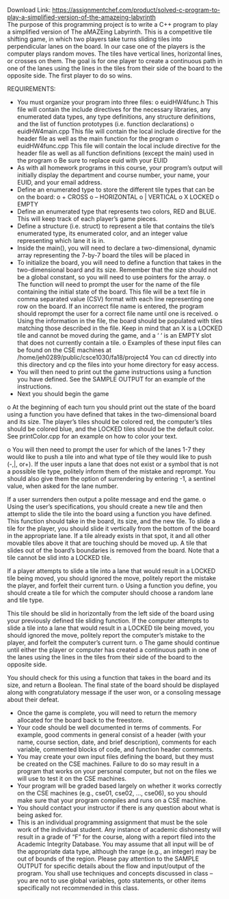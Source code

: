 Download Link: https://assignmentchef.com/product/solved-c-program-to-play-a-simplified-version-of-the-amazeing-labyrinth
<br>
The purpose of this programming project is to write a C++ program to play a simplified version of The aMAZEing Labyrinth. This is a competitive tile shifting game, in which two players take turns sliding tiles into perpendicular lanes on the board. In our case one of the players is the computer plays random moves. The tiles have vertical lines, horizontal lines, or crosses on them. The goal is for one player to create a continuous path in one of the lanes using the lines in the tiles from their side of the board to the opposite side. The first player to do so wins.

REQUIREMENTS:

<ul>

 <li>You must organize your program into three files: o euidHW4func.h This file will contain the include directives for the necessary libraries, any enumerated data types, any type definitions, any structure definitions, and the list of function prototypes (i.e. function declarations) o euidHW4main.cpp This file will contain the local include directive for the header file as well as the main function for the program o euidHW4func.cpp This file will contain the local include directive for the header file as well as all function definitions (except the main) used in the program o Be sure to replace euid with your EUID</li>

 <li>As with all homework programs in this course, your program’s output will initially display the department and course number, your name, your EUID, and your email address.</li>

 <li>Define an enumerated type to store the different tile types that can be on the board: o + CROSS o – HORIZONTAL o | VERTICAL o X LOCKED o EMPTY</li>

 <li>Define an enumerated type that represents two colors, RED and BLUE. This will keep track of each player’s game pieces.</li>

 <li>Define a structure (i.e. struct) to represent a tile that contains the tile’s enumerated type, its enumerated color, and an integer value representing which lane it is in.</li>

 <li>Inside the main(), you will need to declare a two-dimensional, dynamic array representing the 7-by-7 board the tiles will be placed in</li>

 <li>To initialize the board, you will need to define a function that takes in the two-dimensional board and its size. Remember that the size should not be a global constant, so you will need to use pointers for the array. o The function will need to prompt the user for the name of the file containing the initial state of the board. This file will be a text file in comma separated value (CSV) format with each line representing one row on the board. If an incorrect file name is entered, the program should reprompt the user for a correct file name until one is received. o Using the information in the file, the board should be populated with tiles matching those described in the file. Keep in mind that an X is a LOCKED tile and cannot be moved during the game, and a ‘ ‘ is an EMPTY slot that does not currently contain a tile. o Examples of these input files can be found on the CSE machines at /home/jeh0289/public/csce1030/fa18/project4 You can cd directly into this directory and cp the files into your home directory for easy access.</li>

 <li>You will then need to print out the game instructions using a function you have defined. See the SAMPLE OUTPUT for an example of the instructions.</li>

 <li>Next you should begin the game</li>

</ul>

o At the beginning of each turn you should print out the state of the board using a function you have defined that takes in the two-dimensional board and its size. The player’s tiles should be colored red, the computer’s tiles should be colored blue, and the LOCKED tiles should be the default color. See printColor.cpp for an example on how to color your text.

o You will then need to prompt the user for which of the lanes 1-7 they would like to push a tile into and what type of tile they would like to push (-,|, or+). If the user inputs a lane that does not exist or a symbol that is not a possible tile type, politely inform them of the mistake and reprompt. You should also give them the option of surrendering by entering -1, a sentinel value, when asked for the lane number.

If a user surrenders then output a polite message and end the game. o Using the user’s specifications, you should create a new tile and then attempt to slide the tile into the board using a function you have defined. This function should take in the board, its size, and the new tile. To slide a tile for the player, you should slide it vertically from the bottom of the board in the appropriate lane. If a tile already exists in that spot, it and all other movable tiles above it that are touching should be moved up. A tile that slides out of the board’s boundaries is removed from the board. Note that a tile cannot be slid into a LOCKED tile.

If a player attempts to slide a tile into a lane that would result in a LOCKED tile being moved, you should ignored the move, politely report the mistake the player, and forfeit their current turn. o Using a function you define, you should create a tile for which the computer should choose a random lane and tile type.

This tile should be slid in horizontally from the left side of the board using your previously defined tile sliding function. If the computer attempts to slide a tile into a lane that would result in a LOCKED tile being moved, you should ignored the move, politely report the computer’s mistake to the player, and forfeit the computer’s current turn. o The game should continue until either the player or computer has created a continuous path in one of the lanes using the lines in the tiles from their side of the board to the opposite side.

You should check for this using a function that takes in the board and its size, and return a Boolean. The final state of the board should be displayed along with congratulatory message if the user won, or a consoling message about their defeat.

<ul>

 <li>Once the game is complete, you will need to return the memory allocated for the board back to the freestore.</li>

 <li>Your code should be well documented in terms of comments. For example, good comments in general consist of a header (with your name, course section, date, and brief description), comments for each variable, commented blocks of code, and function header comments.</li>

 <li>You may create your own input files defining the board, but they must be created on the CSE machines. Failure to do so may result in a program that works on your personal computer, but not on the files we will use to test it on the CSE machines.</li>

 <li>Your program will be graded based largely on whether it works correctly on the CSE machines (e.g., cse01, cse02, …, cse06), so you should make sure that your program compiles and runs on a CSE machine.</li>

 <li>You should contact your instructor if there is any question about what is being asked for.</li>

 <li>This is an individual programming assignment that must be the sole work of the individual student. Any instance of academic dishonesty will result in a grade of “F” for the course, along with a report filed into the Academic Integrity Database. You may assume that all input will be of the appropriate data type, although the range (e.g., an integer) may be out of bounds of the region. Please pay attention to the SAMPLE OUTPUT for specific details about the flow and input/output of the program. You shall use techniques and concepts discussed in class – you are not to use global variables, goto statements, or other items specifically not recommended in this class.</li>

</ul>